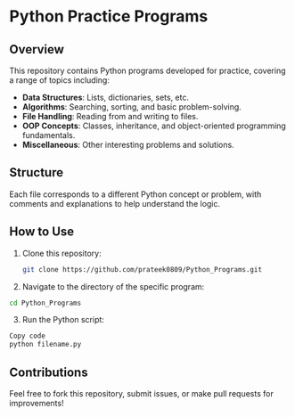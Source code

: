 # Python Practice Programs

## Overview

This repository contains Python programs developed for practice, covering a range of topics including:

- **Data Structures**: Lists, dictionaries, sets, etc.
- **Algorithms**: Searching, sorting, and basic problem-solving.
- **File Handling**: Reading from and writing to files.
- **OOP Concepts**: Classes, inheritance, and object-oriented programming fundamentals.
- **Miscellaneous**: Other interesting problems and solutions.

## Structure

Each file corresponds to a different Python concept or problem, with comments and explanations to help understand the logic.

## How to Use

1. Clone this repository:
   ```bash
   git clone https://github.com/prateek0809/Python_Programs.git
   ```

2. Navigate to the directory of the specific program:
```bash
cd Python_Programs
```

3. Run the Python script:
```bash
Copy code
python filename.py
```

## Contributions
Feel free to fork this repository, submit issues, or make pull requests for improvements!
